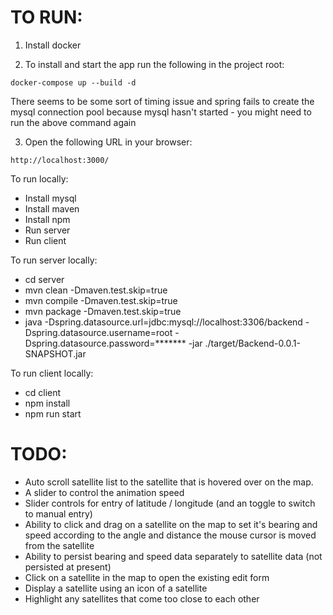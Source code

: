 


# TO RUN:

1. Install docker

2. To install and start the app run the following in the project root:

```docker-compose up --build -d```

There seems to be some sort of timing issue and spring fails to create the mysql connection pool because mysql hasn't started - you might need to run the above command again

3. Open the following URL in your browser:

```http://localhost:3000/```


To run locally:

* Install mysql
* Install maven
* Install npm
* Run server 
* Run client

To run server locally:

* cd server
* mvn  clean -Dmaven.test.skip=true
* mvn  compile -Dmaven.test.skip=true
* mvn  package -Dmaven.test.skip=true
* java -Dspring.datasource.url=jdbc:mysql://localhost:3306/backend -Dspring.datasource.username=root -Dspring.datasource.password=******* -jar ./target/Backend-0.0.1-SNAPSHOT.jar

To run client locally:

* cd client
* npm install
* npm run start

# TODO:

* Auto scroll satellite list to the satellite that is hovered over on the map.
* A slider to control the animation speed
* Slider controls for entry of latitude / longitude (and an toggle to switch to manual entry)
* Ability to click and drag on a satellite on the map to set it's bearing and speed according to the angle and distance the mouse cursor is moved from the satellite
* Ability to persist bearing and speed data separately to satellite data (not persisted at present)
* Click on a satellite in the map to open the existing edit form
* Display a satellite using an icon of a satellite
* Highlight any satellites that come too close to each other 
